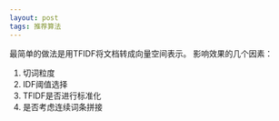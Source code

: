 ```yaml
---
layout: post
tags: 推荐算法
---
```


最简单的做法是用TFIDF将文档转成向量空间表示。
影响效果的几个因素：

1. 切词粒度
2. IDF阈值选择
3. TFIDF是否进行标准化
4. 是否考虑连续词条拼接
